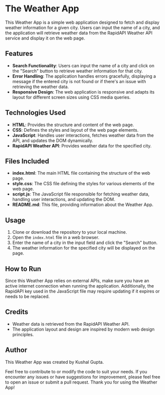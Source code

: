 # The Weather App

This Weather App is a simple web application designed to fetch and display weather information for a given city. Users can input the name of a city, and the application will retrieve weather data from the RapidAPI Weather API service and display it on the web page.

## Features

- **Search Functionality**: Users can input the name of a city and click on the "Search" button to retrieve weather information for that city.
- **Error Handling**: The application handles errors gracefully, displaying a message if the entered city is not found or if there's an issue with retrieving the weather data.
- **Responsive Design**: The web application is responsive and adapts its layout for different screen sizes using CSS media queries.

## Technologies Used

- **HTML**: Provides the structure and content of the web page.
- **CSS**: Defines the styles and layout of the web page elements.
- **JavaScript**: Handles user interactions, fetches weather data from the API, and updates the DOM dynamically.
- **RapidAPI Weather API**: Provides weather data for the specified city.

## Files Included

- **index.html**: The main HTML file containing the structure of the web page.
- **style.css**: The CSS file defining the styles for various elements of the web page.
- **script.js**: The JavaScript file responsible for fetching weather data, handling user interactions, and updating the DOM.
- **README.md**: This file, providing information about the Weather App.

## Usage

1. Clone or download the repository to your local machine.
2. Open the `index.html` file in a web browser.
3. Enter the name of a city in the input field and click the "Search" button.
4. The weather information for the specified city will be displayed on the page.

## How to Run

Since this Weather App relies on external APIs, make sure you have an active internet connection when running the application. Additionally, the RapidAPI key used in the JavaScript file may require updating if it expires or needs to be replaced.

## Credits

- Weather data is retrieved from the RapidAPI Weather API.
- The application layout and design are inspired by modern web design principles.

## Author

This Weather App was created by Kushal Gupta.

Feel free to contribute to or modify the code to suit your needs. If you encounter any issues or have suggestions for improvement, please feel free to open an issue or submit a pull request. Thank you for using the Weather App!
